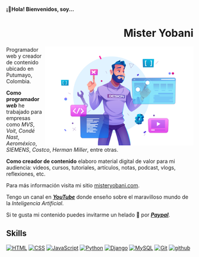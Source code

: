 **¡👋Hola! Bienvenidos, soy...**

<div align="right">

# Mister Yobani

</div>

<img width="400" height="auto" align="right" src="https://github.com/yobanichicunque/documentacion/blob/main/static/imagenes/youtube-front-end-1.jpg">

Programador web y creador de contenido ubicado en Putumayo, Colombia.

**Como programador _web_** he trabajado para empresas como _MVS_, _Voit_, _Condé Nast_, _Aeroméxico_, _SIEMENS_, _Costco_, _Herman Miller_, entre otras.

**Como creador de contenido** elaboro material digital de valor para mi audiencia: videos, cursos, tutoriales, artículos, notas, podcast, vlogs, reflexiones, etc.

Para más información visita mi sitio <a href="https://yobanichicunque.pythonanywhere.com/" target="_blank" rel="noopener">misteryobani.com</a>.

Tengo un canal en <a href="https://www.youtube.com/@misteryobani?sub_confirmation=1" target="_blank" rel="noopener"> _**YouTube**_</a> donde enseño sobre el maravilloso mundo de la _Inteligencia Artificial_.

Si te gusta mi contenido puedes invitarme un helado 🍨 por <a href="https://yobanichicunque.com/helado" target="_blank" rel="noopener"> _**Paypal**_</a>.

## Skills

[![HTML](https://img.shields.io/badge/HTML-orange?style=for-the-badge&logo=html5&logoColor=white&labelColor=101010)](https://developer.mozilla.org/es/docs/Web/HTML)
[![CSS](https://img.shields.io/badge/CSS-blue?style=for-the-badge&logo=css3&logoColor=white&labelColor=101010)](https://developer.mozilla.org/es/docs/Web/CSS)
[![JavaScript](https://img.shields.io/badge/JavaScript-yellow?style=for-the-badge&logo=javascript&logoColor=white&labelColor=101010)](https://developer.mozilla.org/es/docs/Web/JavaScript)
[![Python](https://img.shields.io/badge/Python-3.11+-yellow?style=for-the-badge&logo=python&logoColor=white&labelColor=101010)](https://python.org)
[![Django](https://img.shields.io/badge/Django-4.0+-green?style=for-the-badge&logo=django&logoColor=white&labelColor=101010)](https://www.djangoproject.com/)
[![MySQL](https://img.shields.io/badge/MySQL-8.0+-blue?style=for-the-badge&logo=mysql&logoColor=white&labelColor=101010)](https://www.mysql.com/)
[![Git](https://img.shields.io/badge/Git-2.0+-F05032?style=for-the-badge&logo=git&logoColor=white&labelColor=101010)](https://git-scm.com/)
[![github](https://img.shields.io/static/v1?label=&message=github&color=171515&logo=github&logoColor=white&style=for-the-badge)](https://github.com/yobanichicunque)

